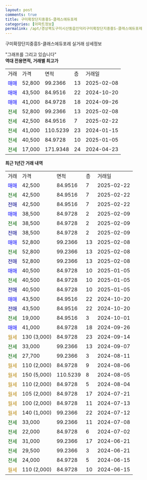 ```yaml
---
layout: post
comments: true
title: 구미확장단지중흥S-클래스에듀포레
categories: [아파트정보]
permalink: /apt/경상북도구미시산동읍인덕리구미확장단지중흥S-클래스에듀포레
---
```


구미확장단지중흥S-클래스에듀포레 실거래 상세정보

<script type="text/javascript">
  google.charts.load('current', {'packages':['line', 'corechart']});
  google.charts.setOnLoadCallback(drawChart);

  function drawChart() {
    var data = new google.visualization.DataTable();
    data.addColumn('date', '거래일');
    data.addColumn('number', "매매");
    data.addColumn('number', "전세");
    data.addColumn('number', "전매");

    data.addRows([[new Date(Date.parse("2025-02-22")), 42500, null, null], [new Date(Date.parse("2025-02-22")), null, 42500, null], [new Date(Date.parse("2025-02-22")), null, null, 42500], [new Date(Date.parse("2025-02-09")), 38500, null, null], [new Date(Date.parse("2025-02-09")), null, 38500, null], [new Date(Date.parse("2025-02-09")), null, null, 38500], [new Date(Date.parse("2025-02-08")), 52800, null, null], [new Date(Date.parse("2025-02-08")), null, 52800, null], [new Date(Date.parse("2025-02-08")), null, null, 52800], [new Date(Date.parse("2025-01-05")), 40500, null, null], [new Date(Date.parse("2025-01-05")), null, 40500, null], [new Date(Date.parse("2025-01-05")), null, null, 40500], [new Date(Date.parse("2024-10-20")), 43500, null, null], [new Date(Date.parse("2024-10-20")), null, null, 43500], [new Date(Date.parse("2024-10-01")), null, 19000, null], [new Date(Date.parse("2024-09-26")), 41000, null, null], [new Date(Date.parse("2024-09-14")), null, null, null], [new Date(Date.parse("2024-09-07")), null, 33000, null], [new Date(Date.parse("2024-08-11")), null, 27700, null], [new Date(Date.parse("2024-08-06")), null, null, null], [new Date(Date.parse("2024-08-05")), null, null, null], [new Date(Date.parse("2024-08-04")), null, null, null], [new Date(Date.parse("2024-07-21")), null, null, null], [new Date(Date.parse("2024-07-13")), null, null, null], [new Date(Date.parse("2024-07-12")), null, null, null], [new Date(Date.parse("2024-07-08")), null, 33000, null], [new Date(Date.parse("2024-07-02")), null, 22000, null], [new Date(Date.parse("2024-06-21")), null, 31000, null], [new Date(Date.parse("2024-06-21")), null, 29500, null], [new Date(Date.parse("2024-06-15")), null, 24000, null], [new Date(Date.parse("2024-06-15")), null, null, null]]);

    var options = {
      hAxis: {
        format: 'yyyy/MM/dd'
      },    
      lineWidth: 0,
      pointsVisible: true,    
      title: '최근 1년간 유형별 실거래가 분포',
      legend: { position: 'bottom' }
    };

    var formatter = new google.visualization.NumberFormat({pattern:'###,###'} );
    formatter.format(data, 1);
    formatter.format(data, 2);
    
    setTimeout(function() {
        var chart = new google.visualization.LineChart(document.getElementById('columnchart_material'));
        chart.draw(data, (options));
        document.getElementById('loading').style.display = 'none';
    }, 200);
  }
</script>


<div id="loading" style="z-index:20; display: block; margin-left: 0px">"그래프를 그리고 있습니다"</div>
<div id="columnchart_material" style="width: 95%; margin-left: 0px; display: block"></div>
<!-- contents start -->
<b>역대 전용면적, 거래별 최고가</b>
<table class="sortable">
    <tr>
      <td>거래</td>
      <td>가격</td>
      <td>면적</td>
      <td>층</td>
      <td>거래일</td>
    </tr>
        <tr>
          <td><a style="color: blue">매매</a></td>
          <td>52,800</td>
          <td>99.2366</td>
          <td>13</td>
          <td>2025-02-08</td>
        </tr>            <tr>
          <td><a style="color: blue">매매</a></td>
          <td>43,500</td>
          <td>84.9516</td>
          <td>22</td>
          <td>2024-10-20</td>
        </tr>            <tr>
          <td><a style="color: blue">매매</a></td>
          <td>41,000</td>
          <td>84.9728</td>
          <td>18</td>
          <td>2024-09-26</td>
        </tr>        
        <tr>
              <td><a style="color: darkgreen">전세</a></td>
              <td>52,800</td>
              <td>99.2366</td>
              <td>13</td>
              <td>2025-02-08</td>
            </tr>            <tr>
              <td><a style="color: darkgreen">전세</a></td>
              <td>42,500</td>
              <td>84.9516</td>
              <td>7</td>
              <td>2025-02-22</td>
            </tr>            <tr>
              <td><a style="color: darkgreen">전세</a></td>
              <td>41,000</td>
              <td>110.5239</td>
              <td>23</td>
              <td>2024-01-15</td>
            </tr>            <tr>
              <td><a style="color: darkgreen">전세</a></td>
              <td>40,500</td>
              <td>84.9728</td>
              <td>10</td>
              <td>2025-01-05</td>
            </tr>            <tr>
              <td><a style="color: darkgreen">전세</a></td>
              <td>17,000</td>
              <td>171.9348</td>
              <td>24</td>
              <td>2024-04-23</td>
            </tr>        
    
</table>

<b>최근 1년간 거래 내역</b>

<table class="sortable">
    <tr>
      <td>거래</td>
      <td>가격</td>
      <td>면적</td>
      <td>층</td>
      <td>거래일</td>
    </tr>
    <tr>
      <td><a style="color: blue">매매</a></td>
      <td>42,500</td>
      <td>84.9516</td>
      <td>7</td>
      <td>2025-02-22</td>
    </tr>          <tr>
      <td><a style="color: darkgreen">전세</a></td>
      <td>42,500</td>
      <td>84.9516</td>
      <td>7</td>
      <td>2025-02-22</td>
    </tr>          <tr>
      <td><a style="color: darkblue">전매</a></td>
      <td>42,500</td>
      <td>84.9516</td>
      <td>7</td>
      <td>2025-02-22</td>
    </tr>          <tr>
      <td><a style="color: blue">매매</a></td>
      <td>38,500</td>
      <td>84.9728</td>
      <td>2</td>
      <td>2025-02-09</td>
    </tr>          <tr>
      <td><a style="color: darkgreen">전세</a></td>
      <td>38,500</td>
      <td>84.9728</td>
      <td>2</td>
      <td>2025-02-09</td>
    </tr>          <tr>
      <td><a style="color: darkblue">전매</a></td>
      <td>38,500</td>
      <td>84.9728</td>
      <td>2</td>
      <td>2025-02-09</td>
    </tr>          <tr>
      <td><a style="color: blue">매매</a></td>
      <td>52,800</td>
      <td>99.2366</td>
      <td>13</td>
      <td>2025-02-08</td>
    </tr>          <tr>
      <td><a style="color: darkgreen">전세</a></td>
      <td>52,800</td>
      <td>99.2366</td>
      <td>13</td>
      <td>2025-02-08</td>
    </tr>          <tr>
      <td><a style="color: darkblue">전매</a></td>
      <td>52,800</td>
      <td>99.2366</td>
      <td>13</td>
      <td>2025-02-08</td>
    </tr>          <tr>
      <td><a style="color: blue">매매</a></td>
      <td>40,500</td>
      <td>84.9728</td>
      <td>10</td>
      <td>2025-01-05</td>
    </tr>          <tr>
      <td><a style="color: darkgreen">전세</a></td>
      <td>40,500</td>
      <td>84.9728</td>
      <td>10</td>
      <td>2025-01-05</td>
    </tr>          <tr>
      <td><a style="color: darkblue">전매</a></td>
      <td>40,500</td>
      <td>84.9728</td>
      <td>10</td>
      <td>2025-01-05</td>
    </tr>          <tr>
      <td><a style="color: blue">매매</a></td>
      <td>43,500</td>
      <td>84.9516</td>
      <td>22</td>
      <td>2024-10-20</td>
    </tr>          <tr>
      <td><a style="color: darkblue">전매</a></td>
      <td>43,500</td>
      <td>84.9516</td>
      <td>22</td>
      <td>2024-10-20</td>
    </tr>          <tr>
      <td><a style="color: darkgreen">전세</a></td>
      <td>19,000</td>
      <td>84.9516</td>
      <td>3</td>
      <td>2024-10-01</td>
    </tr>          <tr>
      <td><a style="color: blue">매매</a></td>
      <td>41,000</td>
      <td>84.9728</td>
      <td>18</td>
      <td>2024-09-26</td>
    </tr>          <tr>
      <td><a style="color: darkgoldenrod">월세</a></td>
      <td>130 (3,000)</td>
      <td>84.9728</td>
      <td>23</td>
      <td>2024-09-14</td>
    </tr>          <tr>
      <td><a style="color: darkgreen">전세</a></td>
      <td>33,000</td>
      <td>99.2366</td>
      <td>13</td>
      <td>2024-09-07</td>
    </tr>          <tr>
      <td><a style="color: darkgreen">전세</a></td>
      <td>27,700</td>
      <td>99.2366</td>
      <td>3</td>
      <td>2024-08-11</td>
    </tr>          <tr>
      <td><a style="color: darkgoldenrod">월세</a></td>
      <td>110 (2,000)</td>
      <td>84.9728</td>
      <td>9</td>
      <td>2024-08-06</td>
    </tr>          <tr>
      <td><a style="color: darkgoldenrod">월세</a></td>
      <td>150 (5,000)</td>
      <td>110.5239</td>
      <td>8</td>
      <td>2024-08-05</td>
    </tr>          <tr>
      <td><a style="color: darkgoldenrod">월세</a></td>
      <td>110 (2,000)</td>
      <td>84.9728</td>
      <td>5</td>
      <td>2024-08-04</td>
    </tr>          <tr>
      <td><a style="color: darkgoldenrod">월세</a></td>
      <td>105 (2,000)</td>
      <td>84.9728</td>
      <td>17</td>
      <td>2024-07-21</td>
    </tr>          <tr>
      <td><a style="color: darkgoldenrod">월세</a></td>
      <td>100 (2,000)</td>
      <td>84.9728</td>
      <td>11</td>
      <td>2024-07-13</td>
    </tr>          <tr>
      <td><a style="color: darkgoldenrod">월세</a></td>
      <td>140 (1,000)</td>
      <td>99.2366</td>
      <td>22</td>
      <td>2024-07-12</td>
    </tr>          <tr>
      <td><a style="color: darkgreen">전세</a></td>
      <td>33,000</td>
      <td>99.2366</td>
      <td>11</td>
      <td>2024-07-08</td>
    </tr>          <tr>
      <td><a style="color: darkgreen">전세</a></td>
      <td>22,000</td>
      <td>84.9728</td>
      <td>6</td>
      <td>2024-07-02</td>
    </tr>          <tr>
      <td><a style="color: darkgreen">전세</a></td>
      <td>31,000</td>
      <td>99.2366</td>
      <td>17</td>
      <td>2024-06-21</td>
    </tr>          <tr>
      <td><a style="color: darkgreen">전세</a></td>
      <td>29,500</td>
      <td>99.2366</td>
      <td>3</td>
      <td>2024-06-21</td>
    </tr>          <tr>
      <td><a style="color: darkgreen">전세</a></td>
      <td>24,000</td>
      <td>84.9728</td>
      <td>5</td>
      <td>2024-06-15</td>
    </tr>          <tr>
      <td><a style="color: darkgoldenrod">월세</a></td>
      <td>110 (2,000)</td>
      <td>84.9728</td>
      <td>10</td>
      <td>2024-06-15</td>
    </tr>      </table>
<!-- contents end -->    

